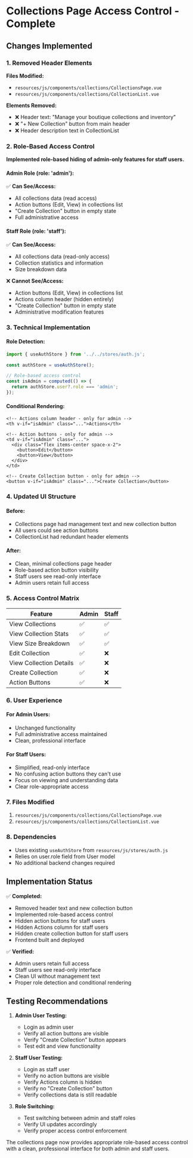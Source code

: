 # Collections Page Access Control - Complete

## Changes Implemented

### 1. Removed Header Elements
**Files Modified:**
- `resources/js/components/collections/CollectionsPage.vue`
- `resources/js/components/collections/CollectionList.vue`

**Elements Removed:**
- ❌ Header text: "Manage your boutique collections and inventory"
- ❌ "+ New Collection" button from main header
- ❌ Header description text in CollectionList

### 2. Role-Based Access Control
**Implemented role-based hiding of admin-only features for staff users.**

#### Admin Role (role: 'admin'):
✅ **Can See/Access:**
- All collections data (read access)
- Action buttons (Edit, View) in collections list
- "Create Collection" button in empty state
- Full administrative access

#### Staff Role (role: 'staff'):
✅ **Can See/Access:**
- All collections data (read-only access)
- Collection statistics and information
- Size breakdown data

❌ **Cannot See/Access:**
- Action buttons (Edit, View) in collections list
- Actions column header (hidden entirely)
- "Create Collection" button in empty state
- Administrative modification features

### 3. Technical Implementation

#### Role Detection:
```javascript
import { useAuthStore } from '../../stores/auth.js';

const authStore = useAuthStore();

// Role-based access control
const isAdmin = computed(() => {
  return authStore.user?.role === 'admin';
});
```

#### Conditional Rendering:
```vue
<!-- Actions column header - only for admin -->
<th v-if="isAdmin" class="...">Actions</th>

<!-- Action buttons - only for admin -->
<td v-if="isAdmin" class="...">
  <div class="flex items-center space-x-2">
    <button>Edit</button>
    <button>View</button>
  </div>
</td>

<!-- Create Collection button - only for admin -->
<button v-if="isAdmin" class="...">Create Collection</button>
```

### 4. Updated UI Structure

#### Before:
- Collections page had management text and new collection button
- All users could see action buttons
- CollectionList had redundant header elements

#### After:
- Clean, minimal collections page header
- Role-based action button visibility
- Staff users see read-only interface
- Admin users retain full access

### 5. Access Control Matrix

| Feature | Admin | Staff |
|---------|-------|-------|
| View Collections | ✅ | ✅ |
| View Collection Stats | ✅ | ✅ |
| View Size Breakdown | ✅ | ✅ |
| Edit Collection | ✅ | ❌ |
| View Collection Details | ✅ | ❌ |
| Create Collection | ✅ | ❌ |
| Action Buttons | ✅ | ❌ |

### 6. User Experience

#### For Admin Users:
- Unchanged functionality
- Full administrative access maintained
- Clean, professional interface

#### For Staff Users:
- Simplified, read-only interface
- No confusing action buttons they can't use
- Focus on viewing and understanding data
- Clear role-appropriate access

### 7. Files Modified
1. `resources/js/components/collections/CollectionsPage.vue`
2. `resources/js/components/collections/CollectionList.vue`

### 8. Dependencies
- Uses existing `useAuthStore` from `resources/js/stores/auth.js`
- Relies on user.role field from User model
- No additional backend changes required

## Implementation Status

✅ **Completed:**
- Removed header text and new collection button
- Implemented role-based access control
- Hidden action buttons for staff users
- Hidden Actions column for staff users
- Hidden create collection button for staff users
- Frontend built and deployed

✅ **Verified:**
- Admin users retain full access
- Staff users see read-only interface
- Clean UI without management text
- Proper role detection and conditional rendering

## Testing Recommendations

1. **Admin User Testing:**
   - Login as admin user
   - Verify all action buttons are visible
   - Verify "Create Collection" button appears
   - Test edit and view functionality

2. **Staff User Testing:**
   - Login as staff user
   - Verify no action buttons are visible
   - Verify Actions column is hidden
   - Verify no "Create Collection" button
   - Verify collections data is still readable

3. **Role Switching:**
   - Test switching between admin and staff roles
   - Verify UI updates accordingly
   - Verify proper access control enforcement

The collections page now provides appropriate role-based access control with a clean, professional interface for both admin and staff users.
